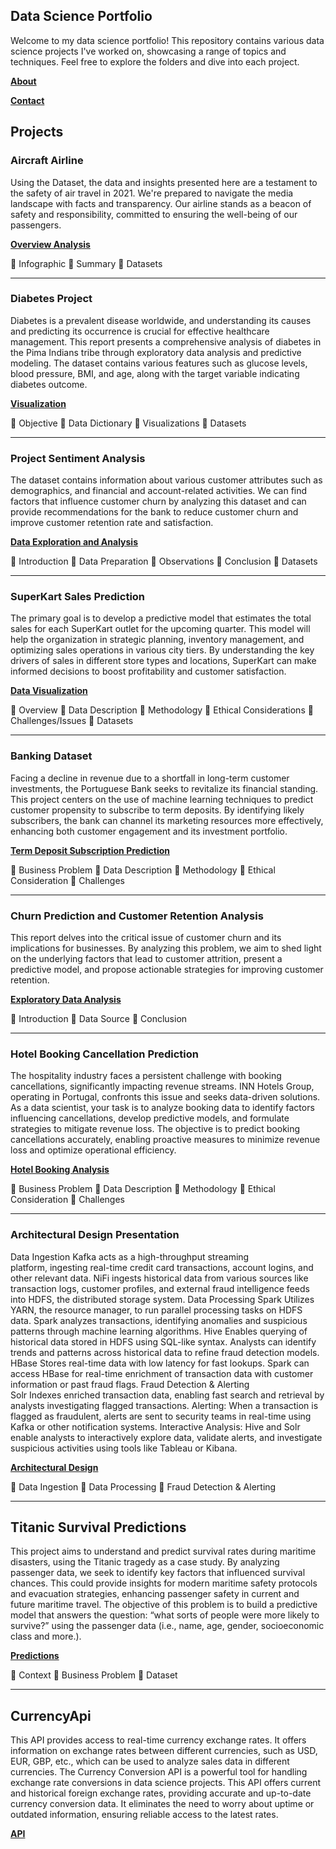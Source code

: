 ##  Data Science Portfolio 

Welcome to my data science portfolio! This repository contains various data science projects I've worked on, showcasing a range of topics and techniques. Feel free to explore the folders and dive into each project.

[**About**](https://github.com/tmaxnike/tmaxnike.GitHub.io/tree/main/About#readme)


[**Contact**](https://github.com/tmaxnike/tmaxnike.GitHub.io/tree/main/Contact#readme)

 
## Projects 

### Aircraft Airline  
Using the Dataset, the data and insights presented here are a testament to the safety of air travel in 2021. We're prepared to navigate the media landscape with facts and transparency. Our airline stands as a beacon of safety and responsibility, committed to ensuring the well-being of our passengers. 

[**Overview Analysis**](https://github.com/tmaxnike/tmaxnike.GitHub.io/blob/main/Airline%20Project/README.md)

	Infographic 
	Summary
	Datasets

---------------------------------------------------------------------------------------------------------------------------------------------------------------------------------- 
### Diabetes Project
Diabetes is a prevalent disease worldwide, and understanding its causes and predicting its occurrence is crucial for effective healthcare management. This report presents a comprehensive analysis of diabetes in the Pima Indians tribe through exploratory data analysis and predictive modeling. The dataset contains various features such as glucose levels, blood pressure, BMI, and age, along with the target variable indicating diabetes outcome. 

[**Visualization**](https://github.com/tmaxnike/tmaxnike.GitHub.io/blob/main/Diabetes%20Dataset/README.md)

   	Objective 
   	Data Dictionary
   	Visualizations
   	Datasets

---------------------------------------------------------------------------------------------------------------------------------------------------------------------------------

### Project Sentiment Analysis
The dataset contains information about various customer attributes such as demographics, and financial and account-related activities. We can find factors that influence customer churn by analyzing this dataset and can provide recommendations for the bank to reduce customer churn and improve customer retention rate and satisfaction.

[**Data Exploration and Analysis**](https://github.com/tmaxnike/tmaxnike.GitHub.io/edit/main/Project_Sentiment_Analysis/README.md)

	Introduction 
	Data Preparation
	Observations
	Conclusion 
	Datasets

---------------------------------------------------------------------------------------------------------------------------------------------------------------------------------

### SuperKart Sales Prediction
The primary goal is to develop a predictive model that estimates the total sales for each SuperKart outlet for the upcoming quarter. This model will help the organization in strategic planning, inventory management, and optimizing sales operations in various city tiers. By understanding the key drivers of sales in different store types and locations, SuperKart can make informed decisions to boost profitability and customer satisfaction.

[**Data Visualization**](https://github.com/tmaxnike/tmaxnike.GitHub.io/edit/main/Project_SuperKart/README.md)

	Overview
	Data Description 
	Methodology 
	Ethical Considerations 
	Challenges/Issues
	Datasets

---------------------------------------------------------------------------------------------------------------------------------------------------------------------------------
###  Banking Dataset   
Facing a decline in revenue due to a shortfall in long-term customer investments, the Portuguese Bank seeks to revitalize its financial standing.   
This project centers on the use of machine learning techniques to predict customer propensity to subscribe to term deposits. By identifying likely subscribers, the bank can channel its marketing resources more effectively, enhancing both customer engagement and its investment portfolio.  
   
[**Term Deposit Subscription Prediction**](https://github.com/tmaxnike/tmaxnike.GitHub.io/tree/main/Banking%20Dataset) 

 Business Problem
 Data Description
 Methodology
 Ethical Consideration
 Challenges 

-------------------------------------------------------------------------------------------------------------------------------------------------------------------------------------
### Churn Prediction and Customer Retention Analysis 
This report delves into the critical issue of customer churn and 
its implications for businesses. By analyzing this problem, we aim to shed light on the underlying factors 
that lead to customer attrition, present a predictive model, and propose actionable strategies for improving 
customer retention.    

[**Exploratory Data Analysis**](https://github.com/tmaxnike/tmaxnike.GitHub.io/tree/main/Churn%20Prediction%20and%20Customer%20Retention%20Analysis) 

 Introduction
 Data Source
 Conclusion

-------------------------------------------------------------------------------------------------------------------------------------------------------------------------------------

###  Hotel Booking Cancellation Prediction 

The hospitality industry faces a persistent challenge with booking cancellations, significantly impacting revenue streams. INN Hotels Group, operating in Portugal, confronts this issue and seeks data-driven solutions. As a data scientist, your task is to analyze booking data to identify factors influencing cancellations, develop predictive models, and formulate strategies to mitigate revenue loss. The objective is to predict booking cancellations accurately, enabling proactive measures to minimize revenue loss and optimize operational efficiency.     

[**Hotel Booking Analysis**](https://github.com/tmaxnike/tmaxnike.GitHub.io/tree/main/Hotel%20Booking%20Cancelation)   

 Business Problem
 Data Description
 Methodology
 Ethical Consideration
 Challenges 
 
-------------------------------------------------------------------------------------------------------------------------------------------------------------------------------------   

###  Architectural Design Presentation 

Data Ingestion
Kafka acts as a high-throughput streaming platform, ingesting real-time credit card transactions, account logins, and other relevant data.
NiFi ingests historical data from various sources like transaction logs, customer profiles, and external fraud intelligence feeds into HDFS, the distributed storage system.
  Data Processing
Spark Utilizes YARN, the resource manager, to run parallel processing tasks on HDFS data. Spark analyzes transactions, identifying anomalies and suspicious patterns through machine learning algorithms.
Hive Enables querying of historical data stored in HDFS using SQL-like syntax. Analysts can identify trends and patterns across historical data to refine fraud detection models.
HBase Stores real-time data with low latency for fast lookups. Spark can access HBase for real-time enrichment of transaction data with customer information or past fraud flags.
Fraud Detection & Alerting  
Solr Indexes enriched transaction data, enabling fast search and retrieval by analysts investigating flagged transactions.
Alerting: When a transaction is flagged as fraudulent, alerts are sent to security teams in real-time using Kafka or other notification systems.
Interactive Analysis: Hive and Solr enable analysts to interactively explore data, validate alerts, and investigate suspicious activities using tools like Tableau or Kibana.

[**Architectural Design**](https://github.com/tmaxnike/tmaxnike.GitHub.io/tree/main/Architectural%20Design%20Presentation)     
  
 Data Ingestion
 Data Processing
 Fraud Detection & Alerting  

-------------------------------------------------------------------------------------------------------------------------------------------------------------------------------------     
## Titanic Survival Predictions   

This project aims to understand and predict survival rates during maritime disasters, using the
Titanic tragedy as a case study. By analyzing passenger data, we seek to identify key factors that
influenced survival chances. This could provide insights for modern maritime safety protocols and
evacuation strategies, enhancing passenger safety in current and future maritime travel. The
objective of this problem is to build a predictive model that answers the question: “what sorts of
people were more likely to survive?” using the passenger data (i.e., name, age, gender, socioeconomic
class and more.).  

[**Predictions**](https://github.com/tmaxnike/tmaxnike.GitHub.io/tree/main/Titanic%20Survival)      

 Context
 Business Problem
 Dataset

-------------------------------------------------------------------------------------------------------------------------------------------------------------------------------------

## CurrencyApi  

This API provides access to real-time currency exchange rates. It offers information on exchange rates between different currencies, such as USD, EUR, GBP, etc., which can be used to analyze sales data in different currencies. The Currency Conversion API is a powerful tool for handling exchange rate conversions in data science projects. This API offers current and historical foreign exchange rates, providing accurate and up-to-date currency conversion data. It eliminates the need to worry about uptime or outdated information, ensuring reliable access to the latest rates.  

[**API**](https://github.com/tmaxnike/tmaxnike.GitHub.io/tree/main/CurrencyApi)      


